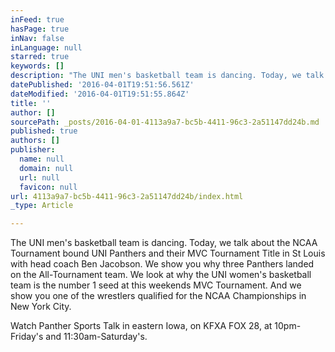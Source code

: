 ```yaml
---
inFeed: true
hasPage: true
inNav: false
inLanguage: null
starred: true
keywords: []
description: "The UNI men's basketball team is dancing. Today, we talk about the NCAA Tournament bound UNI Panthers and their MVC Tournament Title in St Louis with head coach Ben Jacobson. We show you why three Panthers landed on the All-Tournament team. We look at why the UNI women's basketball team is the number 1 seed at this weekends MVC Tournament. And we show you one of the wrestlers qualified for the NCAA Championships in New York City."
datePublished: '2016-04-01T19:51:56.561Z'
dateModified: '2016-04-01T19:51:55.864Z'
title: ''
author: []
sourcePath: _posts/2016-04-01-4113a9a7-bc5b-4411-96c3-2a51147dd24b.md
published: true
authors: []
publisher:
  name: null
  domain: null
  url: null
  favicon: null
url: 4113a9a7-bc5b-4411-96c3-2a51147dd24b/index.html
_type: Article

---
```

The UNI men's basketball team is dancing. Today, we talk about the NCAA Tournament bound UNI Panthers and their MVC Tournament Title in St Louis with head coach Ben Jacobson. We show you why three Panthers landed on the All-Tournament team. We look at why the UNI women's basketball team is the number 1 seed at this weekends MVC Tournament. And we show you one of the wrestlers qualified for the NCAA Championships in New York City.

Watch Panther Sports Talk in eastern Iowa, on KFXA FOX 28, at 10pm-Friday's and 11:30am-Saturday's.